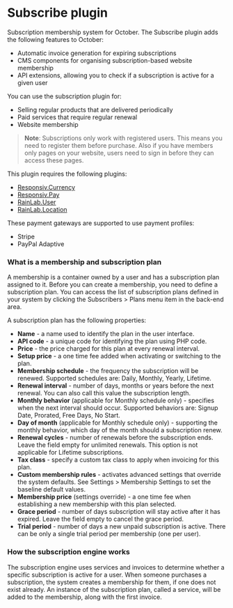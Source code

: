 # Subscribe plugin

Subscription membership system for October. The Subscribe plugin adds the following features to October:

- Automatic invoice generation for expiring subscriptions
- CMS components for organising subscription-based website membership
- API extensions, allowing you to check if a subscription is active for a given user

You can use the subscription plugin for:

- Selling regular products that are delivered periodically
- Paid services that require regular renewal
- Website membership

> **Note**: Subscriptions only work with registered users. This means you need to register them before purchase. Also if you have members only pages on your website, users need to sign in before they can access these pages.

This plugin requires the following plugins:

- [Responsiv.Currency](http://octobercms.com/plugin/responsiv-currency)
- [Responsiv.Pay](http://octobercms.com/plugin/responsiv-pay)
- [RainLab.User](http://octobercms.com/plugin/rainlab-user)
- [RainLab.Location](http://octobercms.com/plugin/rainlab-location)

These payment gateways are supported to use payment profiles:

- Stripe
- PayPal Adaptive

### What is a membership and subscription plan

A membership is a container owned by a user and has a subscription plan assigned to it. Before you can create a membership, you need to define a subscription plan. You can access the list of subscription plans defined in your system by clicking the Subscribers > Plans menu item in the back-end area.

A subscription plan has the following properties:

- **Name** - a name used to identify the plan in the user interface.
- **API code** - a unique code for identifying the plan using PHP code.
- **Price** - the price charged for this plan at every renewal interval.
- **Setup price** - a one time fee added when activating or switching to the plan.
- **Membership schedule** - the frequency the subscription will be renewed. Supported schedules are: Daily, Monthly, Yearly, Lifetime.
- **Renewal interval** - number of days, months or years before the next renewal. You can also call this value the subscription length.
- **Monthly behavior** (applicable for Monthly schedule only) - specifies when the next interval should occur. Supported behaviors are: Signup Date, Prorated, Free Days, No Start.
- **Day of month** (applicable for Monthly schedule only) - supporting the monthly behavior, which day of the month should a subscription renew.
- **Renewal cycles** - number of renewals before the subscription ends. Leave the field empty for unlimited renewals. This option is not applicable for Lifetime subscriptions.
- **Tax class** - specify a custom tax class to apply when invoicing for this plan.
- **Custom membership rules** - activates advanced settings that override the system defaults. See Settings > Membership Settings to set the baseline default values.
- **Membership price** (settings override) - a one time fee when establishing a new membership with this plan selected.
- **Grace period** - number of days subscription will stay active after it has expired. Leave the field empty to cancel the grace period.
- **Trial period** - number of days a new unpaid subscription is active. There can be only a single trial period per membership (one per user).

### How the subscription engine works

The subscription engine uses services and invoices to determine whether a specific subscription is active for a user. When someone purchases a subscription, the system creates a membership for them, if one does not exist already. An instance of the subscription plan, called a service, will be added to the membership, along with the first invoice.